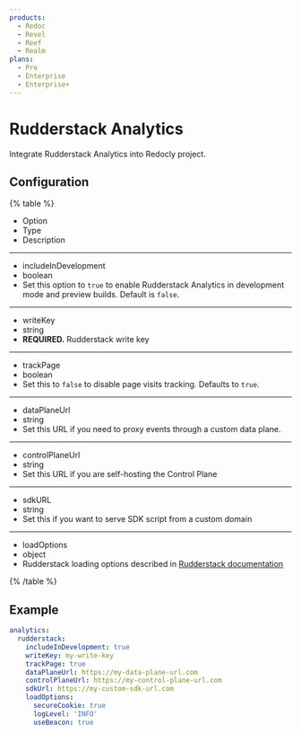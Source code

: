 ```yaml
---
products:
  - Redoc
  - Revel
  - Reef
  - Realm
plans:
  - Pro
  - Enterprise
  - Enterprise+
---
```

# Rudderstack Analytics

Integrate Rudderstack Analytics into Redocly project.

## Configuration

{% table %}

- Option
- Type
- Description

---

- includeInDevelopment
- boolean
- Set this option to `true` to enable Rudderstack Analytics in development mode and preview builds. Default is `false`.

---

- writeKey
- string
- **REQUIRED.** Rudderstack write key

---

- trackPage
- boolean
- Set this to `false` to disable page visits tracking. Defaults to `true`.

---

- dataPlaneUrl
- string
- Set this URL if you need to proxy events through a custom data plane.

---

- controlPlaneUrl
- string
- Set this URL if you are self-hosting the Control Plane

---

- sdkURL
- string
- Set this if you want to serve SDK script from a custom domain

---

- loadOptions
- object
- Rudderstack loading options described in [Rudderstack documentation](https://www.rudderstack.com/docs/sources/event-streams/sdks/rudderstack-javascript-sdk/load-js-sdk/#loading-options)

{% /table %}

## Example

```yaml
analytics:
  rudderstack:
    includeInDevelopment: true
    writeKey: my-write-key
    trackPage: true
    dataPlaneUrl: https://my-data-plane-url.com
    controlPlaneUrl: https://my-control-plane-url.com
    sdkUrl: https://my-custom-sdk-url.com
    loadOptions:
      secureCookie: true
      logLevel: 'INFO'
      useBeacon: true
```
